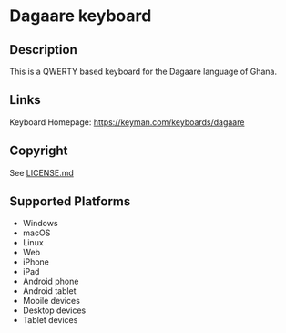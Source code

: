 Dagaare keyboard
==============

Description
-----------
This is a QWERTY based keyboard for the Dagaare language of Ghana.

Links
-----
Keyboard Homepage: https://keyman.com/keyboards/dagaare

Copyright
---------
See [LICENSE.md](LICENSE.md)

Supported Platforms
-------------------
 * Windows
 * macOS
 * Linux
 * Web
 * iPhone
 * iPad
 * Android phone
 * Android tablet
 * Mobile devices
 * Desktop devices
 * Tablet devices

